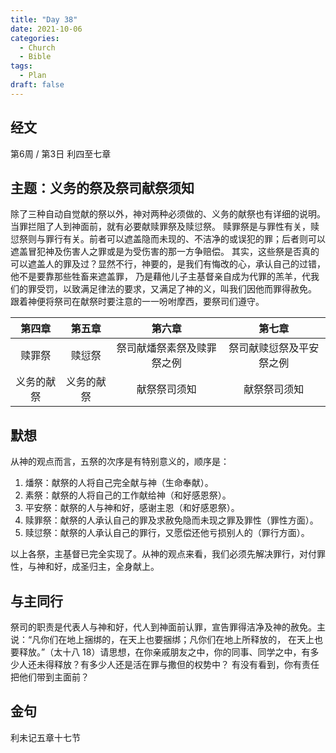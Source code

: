 ```yaml
---
title: "Day 38"
date: 2021-10-06
categories:
  - Church
  - Bible
tags:
  - Plan
draft: false
---
```


## 经文
第6周 / 第3日 利四至七章

## 主题：义务的祭及祭司献祭须知
除了三种自动自觉献的祭以外，神对两种必须做的、义务的献祭也有详细的说明。当罪拦阻了人到神面前，就有必要献赎罪祭及赎愆祭。
赎罪祭是与罪性有关，赎愆祭则与罪行有关。前者可以遮盖隐而未现的、不洁净的或误犯的罪；后者则可以遮盖冒犯神及伤害人之罪或是为受伤害的那一方争赔偿。
其实，这些祭是否真的可以遮盖人的罪及过？显然不行，神要的，是我们有悔改的心，承认自己的过错，他不是要靠那些牲畜来遮盖罪，
乃是藉他儿子主基督亲自成为代罪的羔羊，代我们的罪受罚，以致满足律法的要求，又满足了神的义，叫我们因他而罪得赦免。
跟着神便将祭司在献祭时要注意的一一吩咐摩西，要祭司们遵守。

| 第四章   | 第五章    | 第六章           | 第七章          |
| :-----: | :------: | :-------------: | :------------: |
| 赎罪祭   | 赎愆祭    | 祭司献燔祭素祭及赎罪祭之例 | 祭司献赎愆祭及平安祭之例 |
| 义务的献祭 |  义务的献祭 |献祭祭司须知 | 献祭祭司须知 |

## 默想
从神的观点而言，五祭的次序是有特别意义的，顺序是：
1. 燔祭：献祭的人将自己完全献与神（生命奉献）。
2. 素祭：献祭的人将自己的工作献给神（和好感恩祭）。
3. 平安祭：献祭的人与神和好，感谢主恩（和好感恩祭）。
4. 赎罪祭：献祭的人承认自己的罪及求赦免隐而未现之罪及罪性（罪性方面）。
5. 赎愆祭：献祭的人承认自己的罪行，又愿偿还他亏损别人的（罪行方面）。

以上各祭，主基督已完全实现了。从神的观点来看，我们必须先解决罪行，对付罪性，与神和好，成圣归主，全身献上。

## 与主同行
祭司的职责是代表人与神和好，代人到神面前认罪，宣告罪得洁净及神的赦免。主说：“凡你们在地上捆绑的，在天上也要捆绑；凡你们在地上所释放的，
在天上也要释放。”（太十八  18）请思想，在你亲戚朋友之中，你的同事、同学之中，有多少人还未得释放？有多少人还是活在罪与撒但的权势中？
有没有看到，你有责任把他们带到主面前？

## 金句
利未记五章十七节

[comment]: <> (## 附录)


